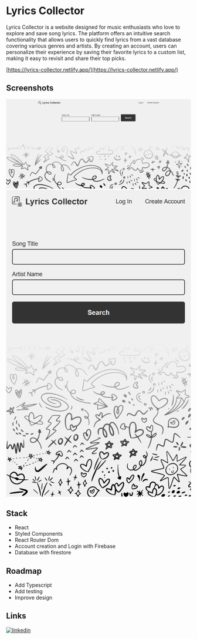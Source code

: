 
# Lyrics Collector

Lyrics Collector is a website designed for music enthusiasts who love to explore and save song lyrics. The platform offers an intuitive search functionality that allows users to quickly find lyrics from a vast database covering various genres and artists. By creating an account, users can personalize their experience by saving their favorite lyrics to a custom list, making it easy to revisit and share their top picks.

[https://lyrics-collector.netlify.app/](https://lyrics-collector.netlify.app/)
## Screenshots

![App Screenshot](screenshots/desktop.png)
![App Screenshot](screenshots/mobile.png)


## Stack 

* React
* Styled Components
* React Router Dom
* Account creation and Login with Firebase
* Database with firestore


## Roadmap

* Add Typescript
* Add testing
* Improve design


## Links
[![linkedin](https://img.shields.io/badge/linkedin-0A66C2?style=for-the-badge&logo=linkedin&logoColor=white)](https://www.linkedin.com/in/denisesantosdev/)

